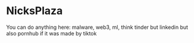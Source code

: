 # NicksPlaza
You can do anything here: malware, web3, ml, think tinder but linkedin but also pornhub if it was made by tiktok 


